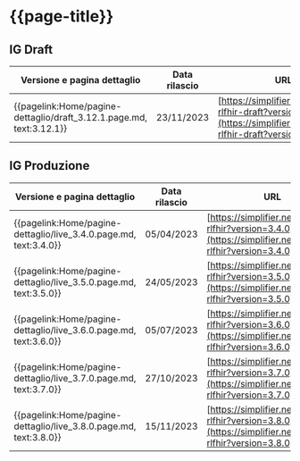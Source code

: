 # {{page-title}} 

## IG Draft
|Versione e pagina dettaglio|Data rilascio| URL |
|---|---|---|
|{{pagelink:Home/pagine-dettaglio/draft_3.12.1.page.md, text:3.12.1}}| 23/11/2023 | [https://simplifier.net/guide/ig-rlfhir-draft?version=3.12.1](https://simplifier.net/guide/ig-rlfhir-draft?version=3.12.1) |

## IG Produzione
|Versione e pagina dettaglio|Data rilascio| URL |
|---|---|---|
|{{pagelink:Home/pagine-dettaglio/live_3.4.0.page.md, text:3.4.0}}| 05/04/2023 | [https://simplifier.net/guide/ig-rlfhir?version=3.4.0](https://simplifier.net/guide/ig-rlfhir?version=3.4.0) |
|{{pagelink:Home/pagine-dettaglio/live_3.5.0.page.md, text:3.5.0}}| 24/05/2023 | [https://simplifier.net/guide/ig-rlfhir?version=3.5.0](https://simplifier.net/guide/ig-rlfhir?version=3.5.0) |
|{{pagelink:Home/pagine-dettaglio/live_3.6.0.page.md, text:3.6.0}}| 05/07/2023 | [https://simplifier.net/guide/ig-rlfhir?version=3.6.0](https://simplifier.net/guide/ig-rlfhir?version=3.6.0) |
|{{pagelink:Home/pagine-dettaglio/live_3.7.0.page.md, text:3.7.0}}| 27/10/2023 | [https://simplifier.net/guide/ig-rlfhir?version=3.7.0](https://simplifier.net/guide/ig-rlfhir?version=3.7.0) |
|{{pagelink:Home/pagine-dettaglio/live_3.8.0.page.md, text:3.8.0}}| 15/11/2023 | [https://simplifier.net/guide/ig-rlfhir?version=3.8.0](https://simplifier.net/guide/ig-rlfhir?version=3.8.0) |

